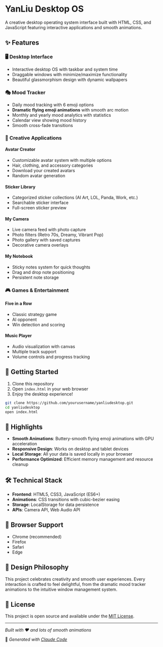 # YanLiu Desktop OS

A creative desktop operating system interface built with HTML, CSS, and JavaScript featuring interactive applications and smooth animations.

## ✨ Features

### 🖥️ Desktop Interface
- Interactive desktop OS with taskbar and system time
- Draggable windows with minimize/maximize functionality
- Beautiful glassmorphism design with dynamic wallpapers

### 🎭 Mood Tracker
- Daily mood tracking with 6 emoji options
- **Dramatic flying emoji animations** with smooth arc motion
- Monthly and yearly mood analytics with statistics
- Calendar view showing mood history
- Smooth cross-fade transitions

### 🎨 Creative Applications

#### Avatar Creator
- Customizable avatar system with multiple options
- Hair, clothing, and accessory categories
- Download your created avatars
- Random avatar generation

#### Sticker Library
- Categorized sticker collections (AI Art, LOL, Panda, Work, etc.)
- Searchable sticker interface
- Full-screen sticker preview

#### My Camera
- Live camera feed with photo capture
- Photo filters (Retro 70s, Dreamy, Vibrant Pop)
- Photo gallery with saved captures
- Decorative camera overlays

#### My Notebook
- Sticky notes system for quick thoughts
- Drag and drop note positioning
- Persistent note storage

### 🎮 Games & Entertainment

#### Five in a Row
- Classic strategy game
- AI opponent
- Win detection and scoring

#### Music Player
- Audio visualization with canvas
- Multiple track support
- Volume controls and progress tracking

## 🚀 Getting Started

1. Clone this repository
2. Open `index.html` in your web browser
3. Enjoy the desktop experience!

```bash
git clone https://github.com/yourusername/yanliudesktop.git
cd yanliudesktop
open index.html
```

## 🎯 Highlights

- **Smooth Animations**: Buttery-smooth flying emoji animations with GPU acceleration
- **Responsive Design**: Works on desktop and tablet devices
- **Local Storage**: All your data is saved locally in your browser
- **Performance Optimized**: Efficient memory management and resource cleanup

## 🛠️ Technical Stack

- **Frontend**: HTML5, CSS3, JavaScript (ES6+)
- **Animations**: CSS transitions with cubic-bezier easing
- **Storage**: LocalStorage for data persistence
- **APIs**: Camera API, Web Audio API

## 📱 Browser Support

- Chrome (recommended)
- Firefox
- Safari
- Edge

## 🎨 Design Philosophy

This project celebrates creativity and smooth user experiences. Every interaction is crafted to feel delightful, from the dramatic mood tracker animations to the intuitive window management system.

## 📄 License

This project is open source and available under the [MIT License](LICENSE).

---

*Built with ❤️ and lots of smooth animations*

🤖 *Generated with [Claude Code](https://claude.ai/code)*